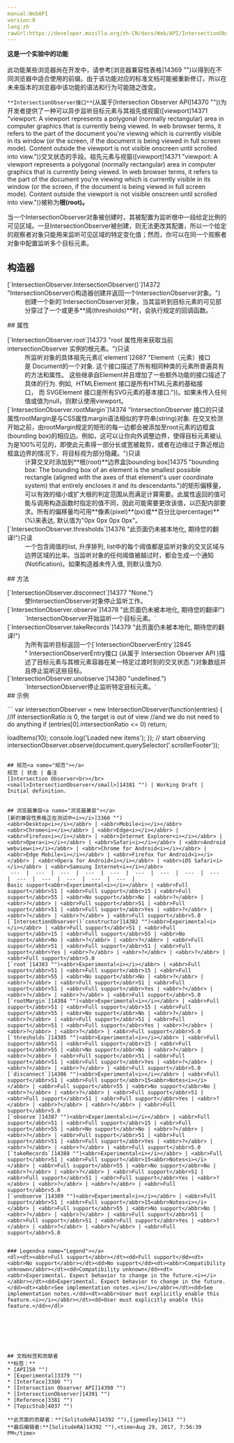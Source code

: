 ```yaml
---
manual:WebAPI
version:0
lang:zh
rawUrl:https://developer.mozilla.org/zh-CN/docs/Web/API/IntersectionObserver
---
```






**这是一个实验中的功能**<br></br>此功能某些浏览器尚在开发中，请参考[浏览器兼容性表格]14369 "")以得到在不同浏览器中适合使用的前缀。由于该功能对应的标准文档可能被重新修订，所以在未来版本的浏览器中该功能的语法和行为可能随之改变。





`**IntersectionObserver接口**`(从属于[Intersection Observer API]14370 ""))为开发者提供了一种可以异步监听目标元素与其祖先或视窗([viewport]14371 "viewport: A viewport represents a polygonal (normally rectangular) area in computer graphics that is currently being viewed. In web browser terms, it refers to the part of the document you're viewing which is currently visible in its window (or the screen, if the document is being viewed in full screen mode). Content outside the viewport is not visible onscreen until scrolled into view."))交叉状态的手段。祖先元素与视窗([viewport]14371 "viewport: A viewport represents a polygonal (normally rectangular) area in computer graphics that is currently being viewed. In web browser terms, it refers to the part of the document you're viewing which is currently visible in its window (or the screen, if the document is being viewed in full screen mode). Content outside the viewport is not visible onscreen until scrolled into view."))被称为**根(root)。**



当一个IntersectionObserver对象被创建时，其被配置为监听根中一段给定比例的可见区域。一旦IntersectionObserver被创建，则无法更改其配置，所以一个给定的观察者对象只能用来监听可见区域的特定变化值；然而，你可以在同一个观察者对象中配置监听多个目标元素。


## 构造器<a name="构造器"></a>
<dl><dt>[`IntersectionObserver.IntersectionObserver()`]14372 "IntersectionObserver()构造器创建并返回一个IntersectionObserver对象。")</dt><dd>创建一个新的`IntersectionObserver对象，当其监听到目标元素的可见部分穿过了一个或更多**阈(thresholds)**时，会执行规定的回调函数。`</dd></dl>
## 属性<a name="属性"></a>
<dl><dt>[`IntersectionObserver.root`]14373 "root 属性用来获取当前 intersectionObserver 实例的根元素。")只读</dt><dd>所监听对象的具体祖先元素([`element`]2687 "Element（元素）接口是 Document的一个对象. 这个接口描述了所有相同种类的元素所普遍具有的方法和属性。 这些继承自Element并且增加了一些额外功能的接口描述了具体的行为. 例如,  HTMLElement 接口是所有HTML元素的基础接口， 而 SVGElement 接口是所有SVG元素的基本接口."))。如果未传入任何值或值为null，则默认使用viewport。</dd><dt>[`IntersectionObserver.rootMargin`]14374 "IntersectionObserver 接口的只读属性rootMargin是与CSS属性margin语法相似的字符串(string)对象. 在交叉检测开始之前，由rootMargin规定的矩形的每一边都会被添加至root元素的边框盒(bounding box)的相应边。例如，这可以让你向外调整边界，使得目标元素被认为是100%可见的，即使此元素得一部分长或宽被裁剪，或者在边缘过于靠近根边框盒边界的情况下，将目标视为部分隐藏。")只读</dt><dd>计算交叉时添加到**根(root)**边界盒[bounding box]14375 "bounding box: The bounding box of an element is the smallest possible rectangle (aligned with the axes of that element's user coordinate system) that entirely encloses it and its descendants.")的矩形偏移量， 可以有效的缩小或扩大根的判定范围从而满足计算需要。此属性返回的值可能与调用构造函数时指定的值不同，因此可能需要更改该值，以匹配内部要求。所有的偏移量均可用**像素(pixel)**(px)或**百分比(percentage)**(%)来表达, 默认值为&quot;0px 0px 0px 0px&quot;。</dd><dt>[`IntersectionObserver.thresholds`]14376 "此页面仍未被本地化, 期待您的翻译!")只读</dt><dd>一个包含阈值的list, 升序排列, list中的每个阈值都是监听对象的交叉区域与边界区域的比率。当监听对象的任何阈值被越过时，都会生成一个通知(Notification)。如果构造器未传入值, 则默认值为0.</dd></dl>
## 方法<a name="方法"></a>
<dl><dt>[`IntersectionObserver.disconnect`]14377 "None.")</dt><dd>使IntersectionObserver对象停止监听工作。</dd><dt>[`IntersectionObserver.observe`]14378 "此页面仍未被本地化, 期待您的翻译!")</dt><dd>`IntersectionObserver开始监听一个目标元素。`</dd><dt>[`IntersectionObserver.takeRecords`]14379 "此页面仍未被本地化, 期待您的翻译!")</dt><dd>为所有监听目标返回一个[`IntersectionObserverEntry`]2845 " IntersectionObserverEntry接口 (从属于 Intersection Observer API )描述了目标元素与其根元素容器在某一特定过渡时刻的交叉状态.")对象数组并且停止监听这些目标。</dd><dt>[`IntersectionObserver.unobserve`]14380 "undefined.")</dt><dd>`IntersectionObserver停止监听特定目标元素。`</dd><dt>
## 示例<a name="示例"></a>
</dt></dl>
```
var intersectionObserver = new IntersectionObserver(function(entries) {
  //If intersectionRatio is 0, the target is out of view
  //and we do not need to do anything
  if (entries[0].intersectionRatio <= 0) return;

  loadItems(10);
  console.log('Loaded new items');
});
// start observing
intersectionObserver.observe(document.querySelector('.scrollerFooter'));
```

## 规范<a name="规范"></a>
规范 | 状态 | 备注 
[Intersection Observer<br></br><small>IntersectionObserver</small>]14381 "") | Working Draft | Initial definition. 


## 浏览器兼容<a name="浏览器兼容"></a>
[新的兼容性表格正在测试中<i></i>]3360 "")
<abbr>Desktop<i></i></abbr> | <abbr>Mobile<i></i></abbr> 
<abbr>Chrome<i></i></abbr> | <abbr>Edge<i></i></abbr> | <abbr>Firefox<i></i></abbr> | <abbr>Internet Explorer<i></i></abbr> | <abbr>Opera<i></i></abbr> | <abbr>Safari<i></i></abbr> | <abbr>Android webview<i></i></abbr> | <abbr>Chrome for Android<i></i></abbr> | <abbr>Edge Mobile<i></i></abbr> | <abbr>Firefox for Android<i></i></abbr> | <abbr>Opera for Android<i></i></abbr> | <abbr>iOS Safari<i></i></abbr> | <abbr>Samsung Internet<i></i></abbr> 
 ---  |  ---  |  ---  |  ---  |  ---  |  ---  |  ---  |  ---  |  ---  |  ---  |  ---  |  ---  |  ---  |  ---  | 
Basic support<abbr>Experimental<i></i></abbr> | <abbr>Full support</abbr>51 | <abbr>Full support</abbr>15 | <abbr>Full support</abbr>55 | <abbr>No support</abbr>No | <abbr>?</abbr> | <abbr>?</abbr> | <abbr>Full support</abbr>51 | <abbr>Full support</abbr>51 | <abbr>Full support</abbr>Yes | <abbr>?</abbr> | <abbr>?</abbr> | <abbr>?</abbr> | <abbr>Full support</abbr>5.0 
[`IntersectionObserver()`constructor]14382 "")<abbr>Experimental<i></i></abbr> | <abbr>Full support</abbr>51 | <abbr>Full support</abbr>15 | <abbr>Full support</abbr>55 | <abbr>No support</abbr>No | <abbr>?</abbr> | <abbr>?</abbr> | <abbr>Full support</abbr>51 | <abbr>Full support</abbr>51 | <abbr>Full support</abbr>Yes | <abbr>?</abbr> | <abbr>?</abbr> | <abbr>?</abbr> | <abbr>Full support</abbr>5.0 
[`root`]14383 "")<abbr>Experimental<i></i></abbr> | <abbr>Full support</abbr>51 | <abbr>Full support</abbr>15 | <abbr>Full support</abbr>55 | <abbr>No support</abbr>No | <abbr>?</abbr> | <abbr>?</abbr> | <abbr>Full support</abbr>51 | <abbr>Full support</abbr>51 | <abbr>Full support</abbr>Yes | <abbr>?</abbr> | <abbr>?</abbr> | <abbr>?</abbr> | <abbr>Full support</abbr>5.0 
[`rootMargin`]14384 "")<abbr>Experimental<i></i></abbr> | <abbr>Full support</abbr>51 | <abbr>Full support</abbr>15 | <abbr>Full support</abbr>55 | <abbr>No support</abbr>No | <abbr>?</abbr> | <abbr>?</abbr> | <abbr>Full support</abbr>51 | <abbr>Full support</abbr>51 | <abbr>Full support</abbr>Yes | <abbr>?</abbr> | <abbr>?</abbr> | <abbr>?</abbr> | <abbr>Full support</abbr>5.0 
[`thresholds`]14385 "")<abbr>Experimental<i></i></abbr> | <abbr>Full support</abbr>51 | <abbr>Full support</abbr>15 | <abbr>Full support</abbr>55 | <abbr>No support</abbr>No | <abbr>?</abbr> | <abbr>?</abbr> | <abbr>Full support</abbr>51 | <abbr>Full support</abbr>51 | <abbr>Full support</abbr>Yes | <abbr>?</abbr> | <abbr>?</abbr> | <abbr>?</abbr> | <abbr>Full support</abbr>5.0 
[`disconnect`]14386 "")<abbr>Experimental<i></i></abbr> | <abbr>Full support</abbr>51 | <abbr>Full support</abbr>15<abbr>Notes<i></i></abbr> | <abbr>Full support</abbr>55 | <abbr>No support</abbr>No | <abbr>?</abbr> | <abbr>?</abbr> | <abbr>Full support</abbr>51 | <abbr>Full support</abbr>51 | <abbr>Full support</abbr>Yes | <abbr>?</abbr> | <abbr>?</abbr> | <abbr>?</abbr> | <abbr>Full support</abbr>5.0 
[`observe`]14387 "")<abbr>Experimental<i></i></abbr> | <abbr>Full support</abbr>51 | <abbr>Full support</abbr>15 | <abbr>Full support</abbr>55 | <abbr>No support</abbr>No | <abbr>?</abbr> | <abbr>?</abbr> | <abbr>Full support</abbr>51 | <abbr>Full support</abbr>51 | <abbr>Full support</abbr>Yes | <abbr>?</abbr> | <abbr>?</abbr> | <abbr>?</abbr> | <abbr>Full support</abbr>5.0 
[`takeRecords`]14388 "")<abbr>Experimental<i></i></abbr> | <abbr>Full support</abbr>51 | <abbr>Full support</abbr>15<abbr>Notes<i></i></abbr> | <abbr>Full support</abbr>55 | <abbr>No support</abbr>No | <abbr>?</abbr> | <abbr>?</abbr> | <abbr>Full support</abbr>51 | <abbr>Full support</abbr>51 | <abbr>Full support</abbr>Yes | <abbr>?</abbr> | <abbr>?</abbr> | <abbr>?</abbr> | <abbr>Full support</abbr>5.0 
[`unobserve`]14389 "")<abbr>Experimental<i></i></abbr> | <abbr>Full support</abbr>51 | <abbr>Full support</abbr>15<abbr>Notes<i></i></abbr> | <abbr>Full support</abbr>55 | <abbr>No support</abbr>No | <abbr>?</abbr> | <abbr>?</abbr> | <abbr>Full support</abbr>51 | <abbr>Full support</abbr>51 | <abbr>Full support</abbr>Yes | <abbr>?</abbr> | <abbr>?</abbr> | <abbr>?</abbr> | <abbr>Full support</abbr>5.0 


### Legend<a name="Legend"></a>
<dl><dt><abbr>Full support</abbr></dt><dd>Full support</dd><dt><abbr>No support</abbr></dt><dd>No support</dd><dt><abbr>Compatibility unknown</abbr></dt><dd>Compatibility unknown</dd><dt><abbr>Experimental. Expect behavior to change in the future.<i></i></abbr></dt><dd>Experimental. Expect behavior to change in the future.</dd><dt><abbr>See implementation notes.<i></i></abbr></dt><dd>See implementation notes.</dd><dt><abbr>User must explicitly enable this feature.<i></i></abbr></dt><dd>User must explicitly enable this feature.</dd></dl>







## 文档标签和贡献者
**标签：**
* [API]50 "")
* [Experimental]3379 "")
* [Interface]3380 "")
* [Intersection Observer API]14390 "")
* [IntersectionObserver]14391 "")
* [Reference]3381 "")
* [TopicStub]4037 "")

**此页面的贡献者：**[SolitudeRA]14392 ""),[jpmedley]3413 "")
**最后编辑者:**[SolitudeRA]14392 ""),<time>Aug 29, 2017, 7:56:39 PM</time>


